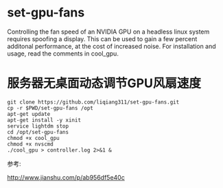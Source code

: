 # set-gpu-fans
Controlling the fan speed of an NVIDIA GPU on a headless linux system requires spoofing a display.
This can be used to gain a few percent additonal performance, at the cost of increased noise.
For installation and usage, read the comments in cool_gpu.

# 服务器无桌面动态调节GPU风扇速度

```
git clone https://github.com/liqiang311/set-gpu-fans.git
cp -r $PWD/set-gpu-fans /opt
apt-get update
apt-get install -y xinit
service lightdm stop
cd /opt/set-gpu-fans
chmod +x cool_gpu
chmod +x nvscmd
./cool_gpu > controller.log 2>&1 &
```

参考:

http://www.jianshu.com/p/ab956df5e40c

